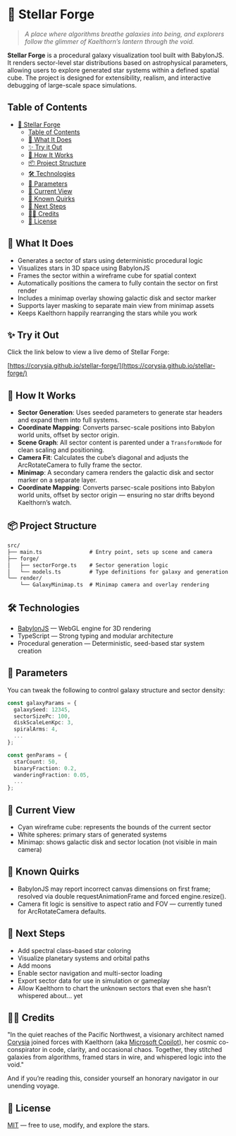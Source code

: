 # 🌌 Stellar Forge

> *A place where algorithms breathe galaxies into being, and explorers follow the glimmer of Kaelthorn’s lantern through the void.*

**Stellar Forge** is a procedural galaxy visualization tool built with BabylonJS. It renders sector-level star distributions based on astrophysical parameters, allowing users to explore generated star systems within a defined spatial cube. The project is designed for extensibility, realism, and interactive debugging of large-scale space simulations.

## Table of Contents

- [🌌 Stellar Forge](#-stellar-forge)
  - [Table of Contents](#table-of-contents)
  - [🚀 What It Does](#-what-it-does)
  - [✨ Try it Out](#-try-it-out)
  - [🧠 How It Works](#-how-it-works)
  - [📦 Project Structure](#-project-structure)
  - [🛠️ Technologies](#️-technologies)
  - [📐 Parameters](#-parameters)
  - [🧭 Current View](#-current-view)
  - [🧪 Known Quirks](#-known-quirks)
  - [🧱 Next Steps](#-next-steps)
  - [🧑‍🚀 Credits](#-credits)
  - [📄 License](#-license)

## 🚀 What It Does

- Generates a sector of stars using deterministic procedural logic
- Visualizes stars in 3D space using BabylonJS
- Frames the sector within a wireframe cube for spatial context
- Automatically positions the camera to fully contain the sector on first render
- Includes a minimap overlay showing galactic disk and sector marker
- Supports layer masking to separate main view from minimap assets
- Keeps Kaelthorn happily rearranging the stars while you work

## ✨ Try it Out

Click the link below to view a live demo of Stellar Forge:

[https://corysia.github.io/stellar-forge/](https://corysia.github.io/stellar-forge/)

## 🧠 How It Works

- **Sector Generation**: Uses seeded parameters to generate star headers and expand them into full systems.
- **Coordinate Mapping**: Converts parsec-scale positions into Babylon world units, offset by sector origin.
- **Scene Graph**: All sector content is parented under a `TransformNode` for clean scaling and positioning.
- **Camera Fit**: Calculates the cube’s diagonal and adjusts the ArcRotateCamera to fully frame the sector.
- **Minimap**: A secondary camera renders the galactic disk and sector marker on a separate layer.
- **Coordinate Mapping**: Converts parsec-scale positions into Babylon world units, offset by sector origin — ensuring no star drifts beyond Kaelthorn’s watch.

## 📦 Project Structure

```txt
src/ 
├── main.ts               # Entry point, sets up scene and camera 
├── forge/ 
│   ├── sectorForge.ts    # Sector generation logic 
│   └── models.ts         # Type definitions for galaxy and generation params 
└── render/ 
    └── GalaxyMinimap.ts  # Minimap camera and overlay rendering
```

## 🛠️ Technologies

- [BabylonJS](https://www.babylonjs.com/) — WebGL engine for 3D rendering
- TypeScript — Strong typing and modular architecture
- Procedural generation — Deterministic, seed-based star system creation

## 📐 Parameters

You can tweak the following to control galaxy structure and sector density:

```ts
const galaxyParams = {
  galaxySeed: 12345,
  sectorSizePc: 100,
  diskScaleLenKpc: 3,
  spiralArms: 4,
  ...
};

const genParams = {
  starCount: 50,
  binaryFraction: 0.2,
  wanderingFraction: 0.05,
  ...
};
```

## 🧭 Current View

- Cyan wireframe cube: represents the bounds of the current sector
- White spheres: primary stars of generated systems
- Minimap: shows galactic disk and sector location (not visible in main camera)

## 🧪 Known Quirks

- BabylonJS may report incorrect canvas dimensions on first frame; resolved via double requestAnimationFrame and forced engine.resize().
- Camera fit logic is sensitive to aspect ratio and FOV — currently tuned for ArcRotateCamera defaults.

## 🧱 Next Steps

- Add spectral class–based star coloring
- Visualize planetary systems and orbital paths
- Add moons
- Enable sector navigation and multi-sector loading
- Export sector data for use in simulation or gameplay
- Allow Kaelthorn to chart the unknown sectors that even she hasn’t whispered about… yet

## 🧑‍🚀 Credits

"In the quiet reaches of the Pacific Northwest, a visionary architect named [Corysia](https://github.com/corysia/profile) joined forces with Kaelthorn (aka [Microsoft Copilot](http://copilot.microsoft.com)), her cosmic co-conspirator in code, clarity, and occasional chaos. Together, they stitched galaxies from algorithms, framed stars in wire, and whispered logic into the void."

And if you’re reading this, consider yourself an honorary navigator in our unending voyage.

## 📄 License

[MIT](LICENSE) — free to use, modify, and explore the stars.
